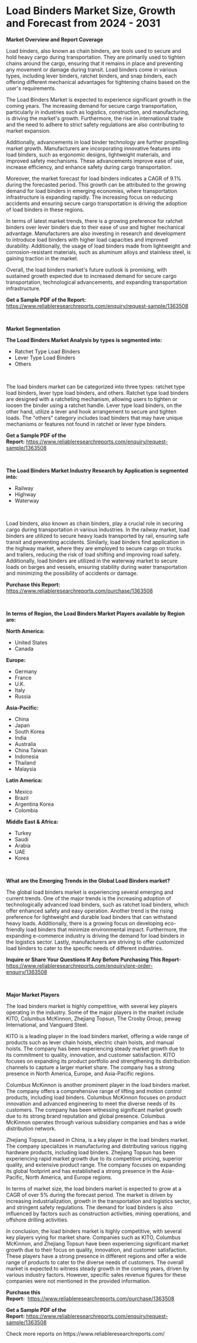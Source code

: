 <p><h1>Load Binders Market Size, Growth and Forecast from 2024 - 2031</h1></p><p><strong>Market Overview and Report Coverage</strong></p>
<p><p>Load binders, also known as chain binders, are tools used to secure and hold heavy cargo during transportation. They are primarily used to tighten chains around the cargo, ensuring that it remains in place and preventing any movement or damage during transit. Load binders come in various types, including lever binders, ratchet binders, and snap binders, each offering different mechanical advantages for tightening chains based on the user's requirements.</p><p>The Load Binders Market is expected to experience significant growth in the coming years. The increasing demand for secure cargo transportation, particularly in industries such as logistics, construction, and manufacturing, is driving the market's growth. Furthermore, the rise in international trade and the need to adhere to strict safety regulations are also contributing to market expansion.</p><p>Additionally, advancements in load binder technology are further propelling market growth. Manufacturers are incorporating innovative features into load binders, such as ergonomic designs, lightweight materials, and improved safety mechanisms. These advancements improve ease of use, increase efficiency, and enhance safety during cargo transportation.</p><p>Moreover, the market forecast for load binders indicates a CAGR of 9.1% during the forecasted period. This growth can be attributed to the growing demand for load binders in emerging economies, where transportation infrastructure is expanding rapidly. The increasing focus on reducing accidents and ensuring secure cargo transportation is driving the adoption of load binders in these regions.</p><p>In terms of latest market trends, there is a growing preference for ratchet binders over lever binders due to their ease of use and higher mechanical advantage. Manufacturers are also investing in research and development to introduce load binders with higher load capacities and improved durability. Additionally, the usage of load binders made from lightweight and corrosion-resistant materials, such as aluminum alloys and stainless steel, is gaining traction in the market.</p><p>Overall, the load binders market's future outlook is promising, with sustained growth expected due to increased demand for secure cargo transportation, technological advancements, and expanding transportation infrastructure.</p></p>
<p><strong>Get a Sample PDF of the Report:</strong> <a href="https://www.reliableresearchreports.com/enquiry/request-sample/1363508">https://www.reliableresearchreports.com/enquiry/request-sample/1363508</a></p>
<p>&nbsp;</p>
<p><strong>Market Segmentation</strong></p>
<p><strong>The Load Binders Market Analysis by types is segmented into:</strong></p>
<p><ul><li>Ratchet Type Load Binders</li><li>Lever Type Load Binders</li><li>Others</li></ul></p>
<p>&nbsp;</p>
<p><p>The load binders market can be categorized into three types: ratchet type load binders, lever type load binders, and others. Ratchet type load binders are designed with a ratcheting mechanism, allowing users to tighten or loosen the binder using a ratchet handle. Lever type load binders, on the other hand, utilize a lever and hook arrangement to secure and tighten loads. The "others" category includes load binders that may have unique mechanisms or features not found in ratchet or lever type binders.</p></p>
<p><strong>Get a Sample PDF of the Report:</strong>&nbsp;<a href="https://www.reliableresearchreports.com/enquiry/request-sample/1363508">https://www.reliableresearchreports.com/enquiry/request-sample/1363508</a></p>
<p>&nbsp;</p>
<p><strong>The Load Binders Market Industry Research by Application is segmented into:</strong></p>
<p><ul><li>Railway</li><li>Highway</li><li>Waterway</li></ul></p>
<p>&nbsp;</p>
<p><p>Load binders, also known as chain binders, play a crucial role in securing cargo during transportation in various industries. In the railway market, load binders are utilized to secure heavy loads transported by rail, ensuring safe transit and preventing accidents. Similarly, load binders find application in the highway market, where they are employed to secure cargo on trucks and trailers, reducing the risk of load shifting and improving road safety. Additionally, load binders are utilized in the waterway market to secure loads on barges and vessels, ensuring stability during water transportation and minimizing the possibility of accidents or damage.</p></p>
<p><strong>Purchase this Report:</strong>&nbsp; <a href="https://www.reliableresearchreports.com/purchase/1363508">https://www.reliableresearchreports.com/purchase/1363508</a></p>
<p>&nbsp;</p>
<p><strong>In terms of Region, the Load Binders Market Players available by Region are:</strong></p>
<p>
    <p> <strong> North America: </strong>
        <ul>
            <li>United States</li>
            <li>Canada</li>
        </ul>
        </p> 
    <p> <strong> Europe: </strong>
        <ul>
            <li>Germany</li>
            <li>France</li>
            <li>U.K.</li>
            <li>Italy</li>
            <li>Russia</li>
        </ul>
        </p> 
    <p> <strong> Asia-Pacific: </strong>
        <ul>
            <li>China</li>
            <li>Japan</li>
            <li>South Korea</li>
            <li>India</li>
            <li>Australia</li>
            <li>China Taiwan</li>
            <li>Indonesia</li>
            <li>Thailand</li>
            <li>Malaysia</li>
        </ul>
        </p> 
    <p> <strong> Latin America: </strong>
        <ul>
            <li>Mexico</li>
            <li>Brazil</li>
            <li>Argentina Korea</li>
            <li>Colombia</li>
        </ul>
        </p> 
    <p> <strong> Middle East & Africa: </strong>
        <ul>
            <li>Turkey</li>
            <li>Saudi</li>
            <li>Arabia</li>
            <li>UAE</li>
            <li>Korea</li>
        </ul>
    </p>
    </p>
<p>&nbsp;</p>
<p><strong>What are the Emerging Trends in the Global Load Binders market?</strong></p>
<p><p>The global load binders market is experiencing several emerging and current trends. One of the major trends is the increasing adoption of technologically advanced load binders, such as ratchet load binders, which offer enhanced safety and easy operation. Another trend is the rising preference for lightweight and durable load binders that can withstand heavy loads. Additionally, there is a growing focus on developing eco-friendly load binders that minimize environmental impact. Furthermore, the expanding e-commerce industry is driving the demand for load binders in the logistics sector. Lastly, manufacturers are striving to offer customized load binders to cater to the specific needs of different industries.</p></p>
<p><strong>Inquire or Share Your Questions If Any Before Purchasing This Report</strong>- <a href="https://www.reliableresearchreports.com/enquiry/pre-order-enquiry/1363508">https://www.reliableresearchreports.com/enquiry/pre-order-enquiry/1363508</a></p>
<p>&nbsp;</p>
<p><strong>Major Market Players</strong></p>
<p><p>The load binders market is highly competitive, with several key players operating in the industry. Some of the major players in the market include KITO, Columbus McKinnon, Zhejiang Topsun, The Crosby Group, pewag International, and Vanguard Steel.</p><p>KITO is a leading player in the load binders market, offering a wide range of products such as lever chain hoists, electric chain hoists, and manual hoists. The company has been experiencing steady market growth due to its commitment to quality, innovation, and customer satisfaction. KITO focuses on expanding its product portfolio and strengthening its distribution channels to capture a larger market share. The company has a strong presence in North America, Europe, and Asia-Pacific regions.</p><p>Columbus McKinnon is another prominent player in the load binders market. The company offers a comprehensive range of lifting and motion control products, including load binders. Columbus McKinnon focuses on product innovation and advanced engineering to meet the diverse needs of its customers. The company has been witnessing significant market growth due to its strong brand reputation and global presence. Columbus McKinnon operates through various subsidiary companies and has a wide distribution network.</p><p>Zhejiang Topsun, based in China, is a key player in the load binders market. The company specializes in manufacturing and distributing various rigging hardware products, including load binders. Zhejiang Topsun has been experiencing rapid market growth due to its competitive pricing, superior quality, and extensive product range. The company focuses on expanding its global footprint and has established a strong presence in the Asia-Pacific, North America, and Europe regions.</p><p>In terms of market size, the load binders market is expected to grow at a CAGR of over 5% during the forecast period. The market is driven by increasing industrialization, growth in the transportation and logistics sector, and stringent safety regulations. The demand for load binders is also influenced by factors such as construction activities, mining operations, and offshore drilling activities.</p><p>In conclusion, the load binders market is highly competitive, with several key players vying for market share. Companies such as KITO, Columbus McKinnon, and Zhejiang Topsun have been experiencing significant market growth due to their focus on quality, innovation, and customer satisfaction. These players have a strong presence in different regions and offer a wide range of products to cater to the diverse needs of customers. The overall market is expected to witness steady growth in the coming years, driven by various industry factors. However, specific sales revenue figures for these companies were not mentioned in the provided information.</p></p>
<p><strong>Purchase this Report:</strong>&nbsp;&nbsp;<a href="https://www.reliableresearchreports.com/purchase/1363508">https://www.reliableresearchreports.com/purchase/1363508</a></p>
<p></p>
<p><strong>Get a Sample PDF of the Report:</strong>&nbsp;<a href="https://www.reliableresearchreports.com/enquiry/request-sample/1363508">https://www.reliableresearchreports.com/enquiry/request-sample/1363508</a></p>
<p>Check more reports on https://www.reliableresearchreports.com/</p>